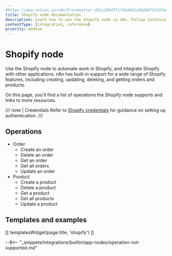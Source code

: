 ```yaml
---
#https://www.notion.so/n8n/Frontmatter-432c2b8dff1f43d4b1c8d20075510fe4
title: Shopify node documentation
description: Learn how to use the Shopify node in n8n. Follow technical documentation to integrate Shopify node into your workflows.
contentType: [integration, reference]
priority: medium
---
```


# Shopify node

Use the Shopify node to automate work in Shopify, and integrate Shopify with other applications. n8n has built-in support for a wide range of Shopify features, including creating, updating, deleting, and getting orders and products. 

On this page, you'll find a list of operations the Shopify node supports and links to more resources.

/// note | Credentials
Refer to [Shopify credentials](/integrations/builtin/credentials/shopify/) for guidance on setting up authentication. 
///

## Operations

* Order
    * Create an order
    * Delete an order
    * Get an order
    * Get all orders
    * Update an order
* Product
    * Create a product
    * Delete a product
    * Get a product
    * Get all products
    * Update a product

## Templates and examples

<!-- see https://www.notion.so/n8n/Pull-in-templates-for-the-integrations-pages-37c716837b804d30a33b47475f6e3780 -->
[[ templatesWidget(page.title, 'shopify') ]]

--8<-- "_snippets/integrations/builtin/app-nodes/operation-not-supported.md"
